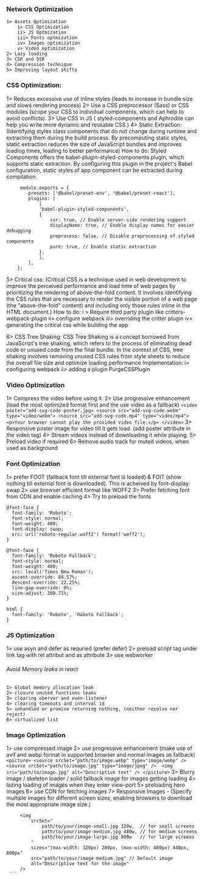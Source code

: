 ### Network Optimization
    1> Assets Optimization
        i> CSS Optimization
        ii> JS Optmization
        iii> Fonts optmization
        iv> Images optimization
        v> Video optimization
    2> Lazy loading
    3> CSR and SSR
    4> Compression technique
    5> Improving layout shifts

### CSS Optimization:
1> Reduces excessive use of inline styles (leads to increase in bundle size and slows rendering process)
2> Use a CSS preprocessor (Sass) or CSS modules (scope your CSS to individual components, which can help to avoid conflicts).
3> Use CSS in JS ( styled-components and Aphrodite can help you write more dynamic and reusable CSS.)
4> Static Extraction: (Identifying styles class components that do not change during runtime and extracting them during the build process. By precomputing static styles, static extraction reduces the size of JavaScript bundles and improves loading times, leading to better performance)
    How to do: 
     Styled Components offers the babel-plugin-styled-components plugin, which supports static extraction. By configuring this plugin in the project's Babel configuration, static styles of app component can be extracted during compilation.

```
     module.exports = {
        presets: ['@babel/preset-env', '@babel/preset-react'],
        plugins: [
            [
            'babel-plugin-styled-components',
            {
                ssr: true, // Enable server-side rendering support
                displayName: true, // Enable display names for easier debugging
                preprocess: false, // Disable preprocessing of styled components
                pure: true, // Enable static extraction
            },
            ],
        ],
    };
```

5> Critical css: (Critical CSS is a technique used in web development to improve the perceived performance and load time of web pages by prioritizing the rendering of above-the-fold content. It involves identifying the CSS rules that are necessary to render the visible portion of a web page (the "above-the-fold" content) and including only those rules inline in the HTML document.)
    How to do: 
            i > Require third party plugin like critters-webpack-plugin
            ii> configure webpack
            iii> overriding the critter plugin
            iv> generating the critical css while building the app

6> CSS Tree Shaking: CSS Tree Shaking is a concept borrowed from JavaScript's tree shaking, which refers to the process of eliminating dead code or unused code from the final bundle. In the context of CSS, tree shaking involves removing unused CSS rules from style sheets to reduce the overall file size and optimize loading performance
        Implementation:
                        i> configuring webpack
                        ii> adding a plugin PurgeCSSPlugin
            
### Video Optimization
1> Compress the video before using it.
2> Use progressive enhancement (load the most optimized format first and the use video as a fallback)
    ```
        <video poster="add-svg-code-poster.jpg>
            <source src="add-svg-code.webm" type="video/webm">
            <source src="add-svg-code.mp4" type="video/mp4">
            <p>Your browser cannot play the provided video file.</p>
        </video>
    ```
3> Responsive poster image for video till it gets load. (add poster attribute in the video tag)
4> Stream videos instead of downloading it while playing.
5> Preload video if required
6> Remove audio track for muted videos, when used as background

### Font Optimization
1> prefer FOOT (fallback font till external font is loaded) & FOIT (show nothing till external font is downloaded). 
   This is acheived by font-display: swap
2>  use browser efficient format like WOFF2
3> Prefer fetching font from CDN and enable caching
4> Try to preload the fonts

```
@font-face {
  font-family: 'Roboto';
  font-style: normal;
  font-weight: 400;
  font-display: swap;
  src: url('roboto-regular.woff2') format('woff2');
}

@font-face {
  font-family: 'Roboto Fallback';
  font-style: normal;
  font-weight: 400;
  src: local('Times New Roman');
  ascent-override: 84.57%;
  descent-override: 22.25%;
  line-gap-override: 0%;
  size-adjust: 109.71%;
}

html {
  font-family: 'Roboto', 'Roboto Fallback';
}
```


### JS Optimization

1> use asyn and defer as requried (prefer defer)
2> preload script tag under link tag with rel attribut and as attribute
3> use webworker
###### Avoid Memory leaks in react
    1> Global memory allocation leak
    2> closure unused functions leaks
    3> clearing oberver and even-listener
    4> clearing timeouts and interval id
    5> unhandled or promise returning nothing, (neither resolve nor reject)
    6> virtualized list

### Image Optimization
1> use compressed image
2> use progressive enhancement (make use of avif and webp format in supported browser and normal images as fallback)
    ```
       <picture>
            <source srcSet="path/to/image.webp" type="image/webp" />
            <source srcSet="path/to/image.jpg" type="image/jpeg" /> 
            <img src="path/to/image.jpg" alt="Descriptive text" />
        </picture>
    ```
3> Blurry image / skeleton loader / solid fallback image for images getting loading
4> lazing loading of images when they enter view-port
5> preloading hero images
6> use CDN for fetching images
7> Responsive Images - (Specify multiple images for different screen sizes, enabling browsers to download the most appropriate image size.)
   ```
        <img
            srcSet="
                path/to/your/image-small.jpg 320w,  // for small screens
                path/to/your/image-medium.jpg 480w, // for medium screens
                path/to/your/image-large.jpg 800w   // for large screens
            "
            sizes="(max-width: 320px) 280px, (max-width: 480px) 440px, 800px"
            src="path/to/your/image-medium.jpg" // Default image
            alt="Descriptive text for the image"
        />
    ```




